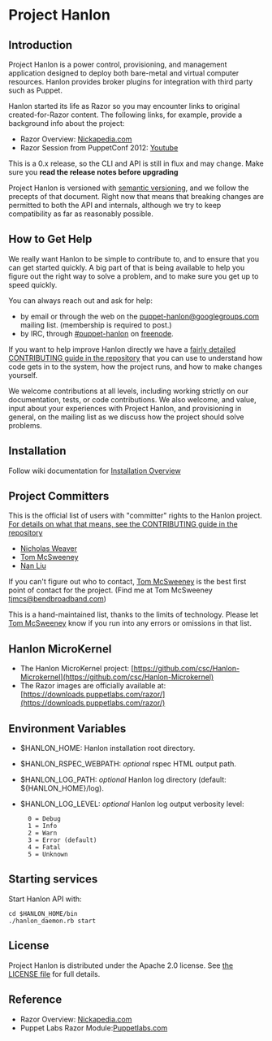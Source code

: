 # Project Hanlon

## Introduction

Project Hanlon is a power control, provisioning, and management application
designed to deploy both bare-metal and virtual computer resources. Hanlon
provides broker plugins for integration with third party such as Puppet.

Hanlon started its life as Razor so you may encounter links to original created-for-Razor content.  The following links, for example, provide a background info about the project:

* Razor Overview: [Nickapedia.com](http://nickapedia.com/2012/05/21/lex-parsimoniae-cloud-provisioning-with-a-razor)
* Razor Session from PuppetConf 2012: [Youtube](http://www.youtube.com/watch?v=cR1bOg0IU5U)

This is a 0.x release, so the CLI and API is still in flux and may
change. Make sure you __read the release notes before upgrading__

Project Hanlon is versioned with [semantic versioning][semver], and we follow
the precepts of that document.  Right now that means that breaking changes are
permitted to both the API and internals, although we try to keep compatibility
as far as reasonably possible.


## How to Get Help

We really want Hanlon to be simple to contribute to, and to ensure that you can
get started quickly.  A big part of that is being available to help you figure
out the right way to solve a problem, and to make sure you get up to
speed quickly.

You can always reach out and ask for help:

* by email or through the web on the [puppet-hanlon@googlegroups.com][puppet-hanlon]
  mailing list.  (membership is required to post.)
* by IRC, through [#puppet-hanlon][irc] on [freenode][freenode].

If you want to help improve Hanlon directly we have a
[fairly detailed CONTRIBUTING guide in the repository][contrib] that you can
use to understand how code gets in to the system, how the project runs, and
how to make changes yourself.

We welcome contributions at all levels, including working strictly on our
documentation, tests, or code contributions.  We also welcome, and value,
input about your experiences with Project Hanlon, and provisioning in general,
on the mailing list as we discuss how the project should solve problems.


## Installation  

Follow wiki documentation for [Installation Overview](https://github.com/csc/Hanlon/wiki/Installation-%28Overview%29)


## Project Committers

This is the official list of users with "committer" rights to the
Hanlon project.  [For details on what that means, see the CONTRIBUTING
guide in the repository][contrib]

* [Nicholas Weaver](https://github.com/lynxbat)
* [Tom McSweeney](https://github.com/tjmcs)
* [Nan Liu](https://github.com/nanliu)

If you can't figure out who to contact,
[Tom McSweeney](https://github.com/tjmcs) is the best first point of
contact for the project.  (Find me at Tom McSweeney <tjmcs@bendbroadband.com>)

This is a hand-maintained list, thanks to the limits of technology.
Please let [Tom McSweeney](https://github.com/tjmcs) know if you run
into any errors or omissions in that list.


## Hanlon MicroKernel
* The Hanlon MicroKernel project:
[https://github.com/csc/Hanlon-Microkernel](https://github.com/csc/Hanlon-Microkernel)
* The Razor images are officially available at:
[https://downloads.puppetlabs.com/razor/](https://downloads.puppetlabs.com/razor/)

## Environment Variables
* $HANLON\_HOME: Hanlon installation root directory.
* $HANLON\_RSPEC\_WEBPATH: _optional_ rspec HTML output path.
* $HANLON\_LOG\_PATH: _optional_ Hanlon log directory (default: ${HANLON_HOME}/log).
* $HANLON\_LOG\_LEVEL: _optional_ Hanlon log output verbosity level:

        0 = Debug
        1 = Info
        2 = Warn
        3 = Error (default)
        4 = Fatal
        5 = Unknown

## Starting services

Start Hanlon API with:

    cd $HANLON_HOME/bin
    ./hanlon_daemon.rb start

## License

Project Hanlon is distributed under the Apache 2.0 license.
See [the LICENSE file][license] for full details.

## Reference

* Razor Overview: [Nickapedia.com](http://nickapedia.com/2012/05/21/lex-parsimoniae-cloud-provisioning-with-a-razor)
* Puppet Labs Razor Module:[Puppetlabs.com](http://puppetlabs.com/blog/introducing-razor-a-next-generation-provisioning-solution/)


[puppet-hanlon]: https://groups.google.com/forum/?fromgroups#!forum/puppet-hanlon
[irc]:          https://webchat.freenode.net/?channels=puppet-hanlon
[freenode]:     http://freenode.net/
[contrib]:      https://github.com/csc/Hanlon/blob/master/CONTRIBUTING.md
[license]:      https://github.com/csc/Hanlon/blob/master/LICENSE
[semver]:       http://semver.org/
